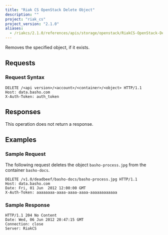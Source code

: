```yaml
---
title: "Riak CS OpenStack Delete Object"
description: ""
project: "riak_cs"
project_version: "2.1.0"
aliases:
  - /riakcs/2.1.0/references/apis/storage/openstack/RiakCS-OpenStack-Delete-Object
---
```


Removes the specified object, if it exists.

## Requests

### Request Syntax

```http
DELETE /<api version>/<account>/<container>/<object> HTTP/1.1
Host: data.basho.com
X-Auth-Token: auth_token
```

## Responses

This operation does not return a response.

## Examples

### Sample Request

The following request deletes the object `basho-process.jpg` from the container `basho-docs`.

```http
DELETE /v1.0/deadbeef/basho-docs/basho-process.jpg HTTP/1.1
Host: data.basho.com
Date: Fri, 01 Jun  2012 12:00:00 GMT
X-Auth-Token: aaaaaaaa-aaaa-aaaa-aaaa-aaaaaaaaaaaa
```

### Sample Response

```http
HTTP/1.1 204 No Content
Date: Wed, 06 Jun 2012 20:47:15 GMT
Connection: close
Server: RiakCS
```

